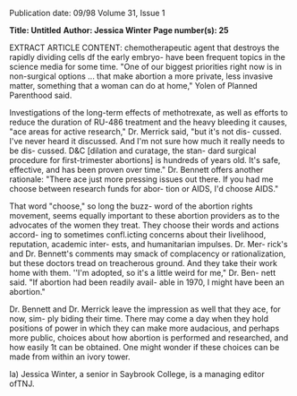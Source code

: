 Publication date: 09/98
Volume 31, Issue 1

**Title: Untitled**
**Author: Jessica Winter**
**Page number(s): 25**

EXTRACT ARTICLE CONTENT:
chemotherapeutic agent that destroys the 
rapidly dividing cells df the early embryo-
have been frequent topics in the science media 
for some time. "One of our biggest priorities 
right now is in non-surgical options ... that 
make abortion a more private, less invasive 
matter, something that a woman can do at 
home," Yolen of Planned Parenthood said. 

Investigations of the long-term effects of 
methotrexate, as well as efforts to reduce the 
duration of RU-486 treatment and the heavy 
bleeding it causes, "ace areas for active 
research," Dr. Merrick said, "but it's not dis-
cussed. I've never heard it discussed. And I'm 
not sure how much it really needs to be dis-
cussed. D&C [dilation and curatage, the stan-
dard surgical procedure for first-trimester 
abortions] is hundreds of years old. It's safe, 
effective, and has been proven over time." Dr. 
Bennett offers another rationale: "There ace 
just more pressing issues out there. If you had 
me choose between research funds for abor-
tion or AIDS, I'd choose AIDS." 

That word "choose," so long the buzz-
word of the abortion rights movement, seems 
equally important to these abortion providers 
as to the advocates of the women they treat. 
They choose their words and actions accord-
ing to sometimes confl.icting concerns about 
their livelihood, reputation, academic inter-
ests, and humanitarian impulses. Dr. Mer-
rick's and Dr. Bennett's comments may smack 
of complacency or rationalization, but these 
doctors tread on treacherous ground. And 
they take their work home with them. ''I'm 
adopted, so it's a little weird for me," Dr. Ben-
nett said. "If abortion had been readily avail-
able in 1970, I might have been an abortion." 

Dr. Bennett and Dr. Merrick leave the 
impression as well that they ace, for now, sim-
ply biding their time. There may come a day 
when they hold positions of power in which 
they can make more audacious, and perhaps 
more public, choices about how abortion is 
performed and researched, and how easily 1t 
can be obtained. One might wonder if these 
choices can be made from within an ivory 
tower. 

Ia) 
Jessica Winter, a senior in Saybrook College, is a 
managing editor ofTNJ.